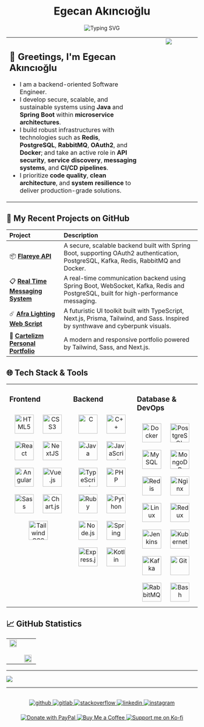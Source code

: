 <h1 align="center">Egecan Akıncıoğlu</h1>
<p align="center">
    <img src="https://readme-typing-svg.demolab.com?font=Fira+Code&size=18&pause=1000&color=C181FF&center=true&vCenter=true&width=435&lines=Java%2C+Spring+Boot%2C+PostgreSQL+Specialist;Backend+Engineer+%7C+Redis%2C+Kafka%2C+Docker;REST+API+%26+Microservices+Enthusiast;OAuth2+%2B+Redis+%2B+CI%2FCD+%3D+%E2%9D%A4%EF%B8%8F" alt="Typing SVG" />
</p>

<table>
  <tr>
    <td width="70%" valign="top">
      <h2>🥀 Greetings, I'm Egecan Akıncıoğlu</h2>
      <ul>
        <li>I am a backend-oriented Software Engineer.</li>
        <li>I develop secure, scalable, and sustainable systems using <strong>Java</strong> and <strong>Spring Boot</strong> within <strong>microservice architectures</strong>.</li>
        <li>I build robust infrastructures with technologies such as <strong>Redis</strong>, <strong>PostgreSQL</strong>, <strong>RabbitMQ</strong>, <strong>OAuth2</strong>, and <strong>Docker</strong>;
        and take an active role in <strong>API security</strong>, <strong>service discovery</strong>, <strong>messaging systems</strong>, and <strong>CI/CD pipelines</strong>.</li>
        <li>I prioritize <strong>code quality</strong>, <strong>clean architecture</strong>, and <strong>system resilience</strong> to deliver production-grade solutions.</li>
      </ul>
    </td>
    <td width="30%" valign="top" align="center">
      <img src="https://spotify-github-profile.kittinanx.com/api/view.svg?uid=31kbqr7wumi34dpmh6sdr6nee5ie&cover_image=true&theme=default&show_offline=false&background_color=121212&interchange=false&bar_color=53b14f&bar_color_cover=true">
    </td>
  </tr>
</table>


<h2 align="left">📂 My Recent Projects on GitHub</h2>


<table>
    <thead>
        <tr>
          <th align="left">Project</th>
          <th align="left">Description</th>
        </tr>
    </thead>
    <tbody>
        <tr>
            <td>📦 <a href="https://github.com/egecanakincioglu/flareye-api"><strong>Flareye API</strong></a></td>
            <td>A secure, scalable backend built with Spring Boot, supporting OAuth2 authentication, PostgreSQL, Kafka, Redis, RabbitMQ and Docker.</td>
        </tr>
        <tr>
            <td>📋 <a href="https://github.com/egecanakincioglu/real-time-messaging-system"><strong>Real Time Messaging System</strong></a></td>
            <td>A real-time communication backend using Spring Boot, WebSocket, Kafka, Redis and PostgreSQL, built for high-performance messaging.</td>
        </tr>
        <tr>
            <td>☄️ <a href="https://github.com/egecanakincioglu/afra-lighting-web-script"><strong>Afra Lighting Web Script</strong></a></td>
            <td>A futuristic UI toolkit built with TypeScript, Next.js, Prisma, Tailwind, and Sass. Inspired by synthwave and cyberpunk visuals.</td>
        </tr>
        <tr>
            <td>📌 <a href="https://github.com/egecanakincioglu/cartelizm-personal-portfolio"><strong>Cartelizm Personal Portfolio</strong></a></td>
            <td>A modern and responsive portfolio powered by Tailwind, Sass, and Next.js.</td>
        </tr>
    </tbody>
</table>

<h2 align="left">🌐 Tech Stack & Tools</h2>

<table>
    <tr>
        <td valign="top" width="33%">
            <h3 align="left">Frontend</h3> 
            <div align="center">  
                <a href="https://en.wikipedia.org/wiki/HTML5" target="_blank"><img style="margin: 10px" src="https://profilinator.rishav.dev/skills-assets/html5-original-wordmark.svg" alt="HTML5" height="50" /></a>  
                <a href="https://www.w3schools.com/css/" target="_blank"><img style="margin: 10px" src="https://profilinator.rishav.dev/skills-assets/css3-original-wordmark.svg" alt="CSS3" height="50" /></a>  
                <a href="https://reactjs.org/" target="_blank"><img style="margin: 10px" src="https://profilinator.rishav.dev/skills-assets/react-original-wordmark.svg" alt="React" height="50" /></a>  
                <a href="https://nextjs.org/" target="_blank"><img style="margin: 10px" src="https://profilinator.rishav.dev/skills-assets/nextjs.png" alt="NextJS" height="50" /></a>  
                <a href="https://angular.io/" target="_blank"><img style="margin: 10px" src="https://profilinator.rishav.dev/skills-assets/angularjs-original.svg" alt="Angular" height="50" /></a>  
                <a href="https://vuejs.org/" target="_blank"><img style="margin: 10px" src="https://profilinator.rishav.dev/skills-assets/vuejs-original-wordmark.svg" alt="Vue.js" height="50" /></a>  
                <a href="https://sass-lang.com/" target="_blank"><img style="margin: 10px" src="https://profilinator.rishav.dev/skills-assets/sass-original.svg" alt="Sass" height="50" /></a>  
                <a href="https://www.chartjs.org/" target="_blank"><img style="margin: 10px" src="https://profilinator.rishav.dev/skills-assets/logo-title.svg" alt="Chart.js" height="50" /></a>  
                <a href="https://www.tailwindcss.com/" target="_blank"><img style="margin: 10px" src="https://profilinator.rishav.dev/skills-assets/tailwindcss.svg" alt="Tailwind CSS" height="50" /></a>  
            </div>
        </td>
        <td valign="top" width="33%">
            <h3 align="left">Backend</h3> 
            <div align="center">  
                <a href="https://www.cprogramming.com/" target="_blank"><img style="margin: 10px" src="https://profilinator.rishav.dev/skills-assets/c-original.svg" alt="C" height="50" /></a>  
                <a href="https://www.cplusplus.com/" target="_blank"><img style="margin: 10px" src="https://profilinator.rishav.dev/skills-assets/cplusplus-original.svg" alt="C++" height="50" /></a>  
                <a href="https://www.java.com/" target="_blank"><img style="margin: 10px" src="https://profilinator.rishav.dev/skills-assets/java-original-wordmark.svg" alt="Java" height="50" /></a>  
                <a href="https://www.javascript.com/" target="_blank"><img style="margin: 10px" src="https://profilinator.rishav.dev/skills-assets/javascript-original.svg" alt="JavaScript" height="50" /></a>  
                <a href="https://www.typescriptlang.org/" target="_blank"><img style="margin: 10px" src="https://profilinator.rishav.dev/skills-assets/typescript-original.svg" alt="TypeScript" height="50" /></a>  
                <a href="https://www.php.net/" target="_blank"><img style="margin: 10px" src="https://profilinator.rishav.dev/skills-assets/php-original.svg" alt="PHP" height="50" /></a>  
                <a href="https://www.ruby-lang.org/en/" target="_blank"><img style="margin: 10px" src="https://profilinator.rishav.dev/skills-assets/ruby-original-wordmark.svg" alt="Ruby" height="50" /></a>  
                <a href="https://www.python.org/" target="_blank"><img style="margin: 10px" src="https://profilinator.rishav.dev/skills-assets/python-original.svg" alt="Python" height="50" /></a>  
                <a href="https://nodejs.org/" target="_blank"><img style="margin: 10px" src="https://profilinator.rishav.dev/skills-assets/nodejs-original-wordmark.svg" alt="Node.js" height="50" /></a>  
                <a href="https://docs.spring.io/spring-framework/docs/3.0.x/reference/expressions.html#:~:text=The%20Spring%20Expression%20Language%20(SpEL,and%20basic%20string%20templating%20functionality." target="_blank"><img style="margin: 10px" src="https://profilinator.rishav.dev/skills-assets/springio-icon.svg" alt="Spring" height="50" /></a>  
                <a href="https://expressjs.com/" target="_blank"><img style="margin: 10px" src="https://profilinator.rishav.dev/skills-assets/express-original-wordmark.svg" alt="Express.js" height="50" /></a>  
                <a href="https://kotlinlang.org/" target="_blank"><img style="margin: 10px" src="https://profilinator.rishav.dev/skills-assets/kotlinlang-icon.svg" alt="Kotlin" height="50" /></a>  
            </div>
        </td>
        <td valign="top" width="33%">
            <h3 align="left">Database & DevOps</h3> 
            <div align="center">  
                <a href="https://www.docker.com/" target="_blank"><img style="margin: 10px" src="https://profilinator.rishav.dev/skills-assets/docker-original-wordmark.svg" alt="Docker" height="50" /></a>  
                <a href="https://www.postgresql.org/" target="_blank"><img style="margin: 10px" src="https://profilinator.rishav.dev/skills-assets/postgresql-original-wordmark.svg" alt="PostgreSQL" height="50" /></a>  
                <a href="https://www.mysql.com/" target="_blank"><img style="margin: 10px" src="https://profilinator.rishav.dev/skills-assets/mysql-original-wordmark.svg" alt="MySQL" height="50" /></a>  
                <a href="https://www.mongodb.com/" target="_blank"><img style="margin: 10px" src="https://profilinator.rishav.dev/skills-assets/mongodb-original-wordmark.svg" alt="MongoDB" height="50" /></a>  
                <a href="https://redis.io/" target="_blank"><img style="margin: 10px" src="https://profilinator.rishav.dev/skills-assets/redis-original-wordmark.svg" alt="Redis" height="50" /></a>  
                <a href="https://www.nginx.com/" target="_blank"><img style="margin: 10px" src="https://profilinator.rishav.dev/skills-assets/nginx-original.svg" alt="Nginx" height="50" /></a>  
                <a href="https://www.linux.org/" target="_blank"><img style="margin: 10px" src="https://profilinator.rishav.dev/skills-assets/linux-original.svg" alt="Linux" height="50" /></a>  
                <a href="https://redux.js.org/" target="_blank"><img style="margin: 10px" src="https://profilinator.rishav.dev/skills-assets/redux-original.svg" alt="Redux" height="50" /></a>  
                <a href="https://www.jenkins.io/" target="_blank"><img style="margin: 10px" src="https://profilinator.rishav.dev/skills-assets/jenkins-icon.svg" alt="Jenkins" height="50" /></a>  
                <a href="https://kubernetes.io/" target="_blank"><img style="margin: 10px" src="https://profilinator.rishav.dev/skills-assets/kubernetes-icon.svg" alt="Kubernetes" height="50" /></a>  
                <a href="https://kafka.apache.org/" target="_blank"><img style="margin: 10px" src="https://profilinator.rishav.dev/skills-assets/apache_kafka-icon.svg" alt="Kafka" height="50" /></a>  
                <a href="https://github.com/" target="_blank"><img style="margin: 10px" src="https://profilinator.rishav.dev/skills-assets/git-scm-icon.svg" alt="Git" height="50" /></a>  
                <a href="https://www.rabbitmq.com/" target="_blank"><img style="margin: 10px" src="https://profilinator.rishav.dev/skills-assets/rabbitmq-icon.svg" alt="RabbitMQ" height="50" /></a>  
                <a href="https://www.gnu.org/software/bash/" target="_blank"><img style="margin: 10px" src="https://profilinator.rishav.dev/skills-assets/gnu_bash-icon.svg" alt="Bash" height="50" /></a>  
            </div>
        </td>
    </tr>
</table>

<h2 align="left">📈 GitHub Statistics</h2>
<table align="center">
    <tr>
        <td valign="top" width="50%">
            <img src="https://github-readme-stats.vercel.app/api/top-langs/?username=egecanakincioglu&hide_border=true&theme=transparent&layout=compact" align="left" style="width: 90%" />
        </td>
        <td valign="top" width="50%">
        <br><br>
            <img src="https://github-readme-stats.vercel.app/api?username=egecanakincioglu&show_icons=true&count_private=true&hide_border=true&theme=transparent&custom_title=My%20GitHub%20profile" align="left" style="width: 90%" />
        </td>
    </tr>
</table>

---

<img src="https://profile-readme-generator.com/assets/pacman.svg" align="center">

---
<br>

<div align="center">
    <a href="https://github.com/egecanakincioglu" target="_blank">
        <img src=https://img.shields.io/badge/github-%2324292e.svg?&style=for-the-badge&logo=github&logoColor=white alt=github style="margin-bottom: 5px;" />
    </a>
    <a href="https://gitlab.com/egecanakincioglu" target="_blank">
        <img src=https://img.shields.io/badge/gitlab-330F63.svg?&style=for-the-badge&logo=gitlab&logoColor=white alt=gitlab style="margin-bottom: 5px;" />
    </a>
    <a href="https://stackoverflow.com/users/egecanakincioglu" target="_blank">
        <img src=https://img.shields.io/badge/stackoverflow-%23F28032.svg?&style=for-the-badge&logo=stackoverflow&logoColor=white alt=stackoverflow style="margin-bottom: 5px;" />
    </a>
    <a href="https://linkedin.com/in/egecanakincioglu" target="_blank">
        <img src=https://img.shields.io/badge/linkedin-%231E77B5.svg?&style=for-the-badge&logo=linkedin&logoColor=white alt=linkedin style="margin-bottom: 5px;" />
    </a>
    <a href="https://instagram.com/egecanakincioglu" target="_blank">
        <img src=https://img.shields.io/badge/instagram-%23000000.svg?&style=for-the-badge&logo=instagram&logoColor=white alt=instagram style="margin-bottom: 5px;" />
    </a>  
</div>

<br>

<div align="center">
  <a href="https://paypal.me/dsaasd" target="_blank">
    <img src="https://img.shields.io/badge/Donate-PayPal-blue.svg?style=flat-square&logo=paypal" alt="Donate with PayPal"/>
  </a>
  <a href="https://www.buymeacoffee.com/asdasda" target="_blank">
    <img src="https://img.shields.io/badge/Donate-Buy%20Me%20A%20Coffee-orange.svg?style=flat-square&logo=buymeacoffee" alt="Buy Me a Coffee"/>
  </a>
  <a href="https://ko-fi.com/asdqsada" target="_blank">
    <img src="https://img.shields.io/badge/Donate-Ko--fi-F16061.svg?style=flat-square&logo=ko-fi" alt="Support me on Ko-fi"/>
  </a>
</div>

